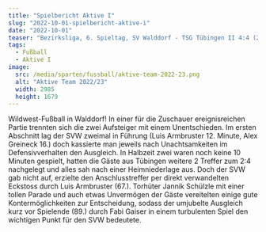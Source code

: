 ```yaml
---
title: "Spielbericht Aktive I"
slug: "2022-10-01-spielbericht-aktive-i"
date: "2022-10-01"
teaser: "Bezirksliga, 6. Spieltag, SV Walddorf - TSG Tübingen II 4:4 (2:2)"
tags:
  - Fußball
  - Aktive I
image:
  src: /media/sparten/fussball/aktive-team-2022-23.png
  alt: "Aktive Team 2022/23"
  width: 2985
  height: 1679 
---
```

Wildwest-Fußball in Walddorf! In einer für die Zuschauer ereignisreichen Partie trennten sich die zwei Aufsteiger mit einem Unentschieden. Im ersten Abschnitt lag der SVW zweimal in Führung (Luis Armbruster 12. Minute, Alex Greineck 16.) doch kassierte man jeweils nach Unachtsamkeiten im Defensivverhalten den Ausgleich. In Halbzeit zwei waren noch keine 10 Minuten gespielt, hatten die Gäste aus Tübingen weitere 2 Treffer zum 2:4 nachgelegt und alles sah nach einer Heimniederlage aus. Doch der SVW gab nicht auf, erzielte den Anschlusstreffer per direkt verwandelten Eckstoss durch Luis Armbruster (67.). Torhüter Jannik Schülzle mit einer tollen Parade und auch etwas Unvermögen der Gäste vereitelten einige gute Kontermöglichkeiten zur Entscheidung, sodass der umjubelte Ausgleich kurz vor Spielende (89.) durch Fabi Gaiser in einem turbulenten Spiel den wichtigen Punkt für den SVW bedeutete.
